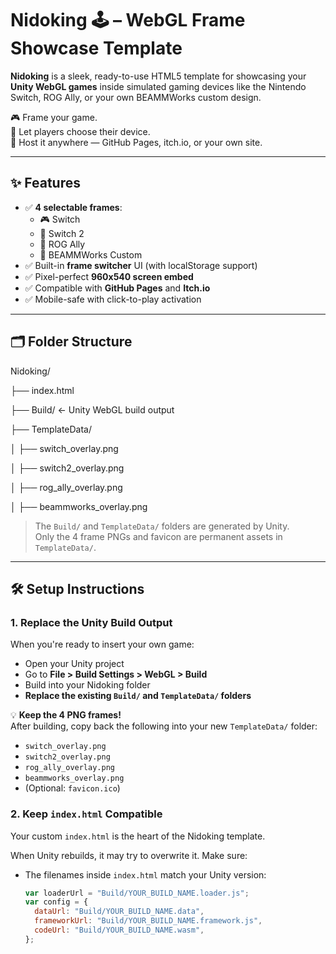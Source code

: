 # Nidoking 🕹️ – WebGL Frame Showcase Template

**Nidoking** is a sleek, ready-to-use HTML5 template for showcasing your **Unity WebGL games** inside simulated gaming devices like the Nintendo Switch, ROG Ally, or your own BEAMMWorks custom design.

🎮 Frame your game.  
📱 Let players choose their device.  
🚀 Host it anywhere — GitHub Pages, itch.io, or your own site.

---

## ✨ Features

- ✅ **4 selectable frames**:
  - 🎮 Switch
  - 🚀 Switch 2
  - 🔧 ROG Ally
  - 🧢 BEAMMWorks Custom
- ✅ Built-in **frame switcher** UI (with localStorage support)
- ✅ Pixel-perfect **960x540 screen embed**
- ✅ Compatible with **GitHub Pages** and **Itch.io**
- ✅ Mobile-safe with click-to-play activation

---

## 🗂 Folder Structure

Nidoking/

├── index.html

├── Build/ ← Unity WebGL build output

├── TemplateData/

│ ├── switch_overlay.png

│ ├── switch2_overlay.png

│ ├── rog_ally_overlay.png

│ ├── beammworks_overlay.png


> The `Build/` and `TemplateData/` folders are generated by Unity.  
> Only the 4 frame PNGs and favicon are permanent assets in `TemplateData/`.

---

## 🛠️ Setup Instructions

### 1. Replace the Unity Build Output
When you're ready to insert your own game:

- Open your Unity project
- Go to **File > Build Settings > WebGL > Build**
- Build into your Nidoking folder
- **Replace the existing `Build/` and `TemplateData/` folders**

💡 **Keep the 4 PNG frames!**  
After building, copy back the following into your new `TemplateData/` folder:
- `switch_overlay.png`
- `switch2_overlay.png`
- `rog_ally_overlay.png`
- `beammworks_overlay.png`
- (Optional: `favicon.ico`)

### 2. Keep `index.html` Compatible
Your custom `index.html` is the heart of the Nidoking template.

When Unity rebuilds, it may try to overwrite it. Make sure:
- The filenames inside `index.html` match your Unity version:
  ```js
  var loaderUrl = "Build/YOUR_BUILD_NAME.loader.js";
  var config = {
    dataUrl: "Build/YOUR_BUILD_NAME.data",
    frameworkUrl: "Build/YOUR_BUILD_NAME.framework.js",
    codeUrl: "Build/YOUR_BUILD_NAME.wasm",
  };
